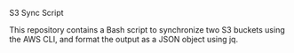 S3 Sync Script

This repository contains a Bash script to synchronize two S3 buckets using the AWS CLI, and format the output as a JSON object using jq.

